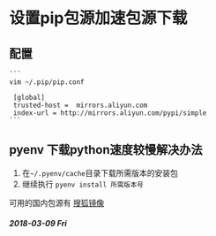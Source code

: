# 设置pip包源加速包源下载

## 配置

    ```
    vim ~/.pip/pip.conf

     [global]
     trusted-host =  mirrors.aliyun.com
     index-url = http://mirrors.aliyun.com/pypi/simple
    ```

## pyenv 下载python速度较慢解决办法

1. 在`~/.pyenv/cache`目录下载所需版本的安装包
2. 继续执行 `pyenv install 所需版本号`

可用的国内包源有
[搜狐镜像](http://mirrors.sohu.com/python/)

##### 2018-03-09 Fri

